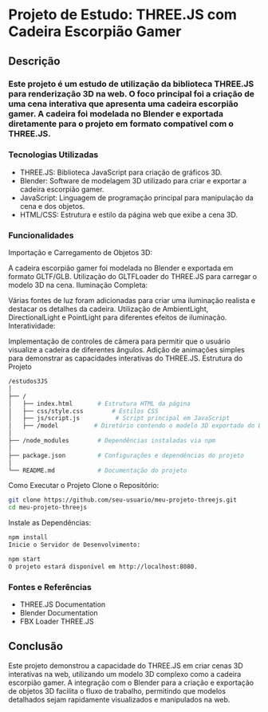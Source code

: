 # Projeto de Estudo: THREE.JS com Cadeira Escorpião Gamer
## Descrição
### Este projeto é um estudo de utilização da biblioteca THREE.JS para renderização 3D na web. O foco principal foi a criação de uma cena interativa que apresenta uma cadeira escorpião gamer. A cadeira foi modelada no Blender e exportada diretamente para o projeto em formato compatível com o THREE.JS.

### Tecnologias Utilizadas
 - THREE.JS: Biblioteca JavaScript para criação de gráficos 3D.
 - Blender: Software de modelagem 3D utilizado para criar e exportar a cadeira escorpião gamer.
 - JavaScript: Linguagem de programação principal para manipulação da cena e dos objetos.
 - HTML/CSS: Estrutura e estilo da página web que exibe a cena 3D.

### Funcionalidades
Importação e Carregamento de Objetos 3D:

A cadeira escorpião gamer foi modelada no Blender e exportada em formato GLTF/GLB.
Utilização do GLTFLoader do THREE.JS para carregar o modelo 3D na cena.
Iluminação Completa:

Várias fontes de luz foram adicionadas para criar uma iluminação realista e destacar os detalhes da cadeira.
Utilização de AmbientLight, DirectionalLight e PointLight para diferentes efeitos de iluminação.
Interatividade:

Implementação de controles de câmera para permitir que o usuário visualize a cadeira de diferentes ângulos.
Adição de animações simples para demonstrar as capacidades interativas do THREE.JS.
Estrutura do Projeto
```bash
/estudos3JS
│
├── /
│   ├── index.html       # Estrutura HTML da página
│   ├── css/style.css        # Estilos CSS
│   ├── js/script.js          # Script principal em JavaScript
│   ├── /model          # Diretório contendo o modelo 3D exportado do Blender
│
├── /node_modules        # Dependências instaladas via npm
│
├── package.json         # Configurações e dependências do projeto
│
└── README.md            # Documentação do projeto
```

Como Executar o Projeto
Clone o Repositório:

```bash
git clone https://github.com/seu-usuario/meu-projeto-threejs.git
cd meu-projeto-threejs
```
Instale as Dependências:

```bash
npm install
Inicie o Servidor de Desenvolvimento:
```
```bash
npm start
O projeto estará disponível em http://localhost:8080.
```

### Fontes e Referências
 - THREE.JS Documentation
 - Blender Documentation
 - FBX Loader THREE.JS


## Conclusão
Este projeto demonstrou a capacidade do THREE.JS em criar cenas 3D interativas na web, utilizando um modelo 3D complexo como a cadeira escorpião gamer. 
A integração com o Blender para a criação e exportação de objetos 3D facilita o fluxo de trabalho, permitindo que modelos detalhados sejam rapidamente visualizados e manipulados na web.
